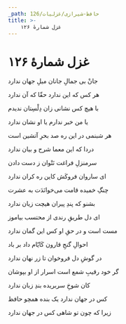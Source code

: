 ```yaml
---
_path: حافظ-شیرازی/غزلیات/126
title: >-
    غزل شمارهٔ ۱۲۶
---
```

# غزل شمارهٔ ۱۲۶

<div class="b" id="bn1"><div class="m1"><p>جانْ بی جمالِ جانان میلِ جهان ندارد</p></div>
<div class="m2"><p>هر کس که این ندارد حقّا که آن ندارد</p></div></div>
<div class="b" id="bn2"><div class="m1"><p>با هیچ کس نشانی زان دِلْسِتان ندیدم</p></div>
<div class="m2"><p>یا من خبر ندارم یا او نشان ندارد</p></div></div>
<div class="b" id="bn3"><div class="m1"><p>هر شبنمی در این ره صد بحرِ آتشین است</p></div>
<div class="m2"><p>دردا که این معما شرح و بیان ندارد</p></div></div>
<div class="b" id="bn4"><div class="m1"><p>سرمنزلِ فراغت نَتْوان ز دست دادن</p></div>
<div class="m2"><p>ای ساروان فروکَش کاین ره کران ندارد</p></div></div>
<div class="b" id="bn5"><div class="m1"><p>چنگِ خمیده قامت می‌خوانَدَت به عشرت</p></div>
<div class="m2"><p>بشنو که پندِ پیران هیچت زیان ندارد</p></div></div>
<div class="b" id="bn6"><div class="m1"><p>ای دل طریقِ رندی از محتسب بیاموز</p></div>
<div class="m2"><p>مست است و در حقِ او کس این گمان ندارد</p></div></div>
<div class="b" id="bn7"><div class="m1"><p>احوالِ گنجِ قارون کَایّام داد بر باد</p></div>
<div class="m2"><p>در گوشِ دل فروخوان تا زر نهان ندارد</p></div></div>
<div class="b" id="bn8"><div class="m1"><p>گر خود رقیبِ شمع است اسرار از او بپوشان</p></div>
<div class="m2"><p>کان شوخِ سربریده بندِ زبان ندارد</p></div></div>
<div class="b" id="bn9"><div class="m1"><p>کس در جهان ندارد یک بنده همچو حافظ</p></div>
<div class="m2"><p>زیرا که چون تو شاهی کس در جهان ندارد</p></div></div>
